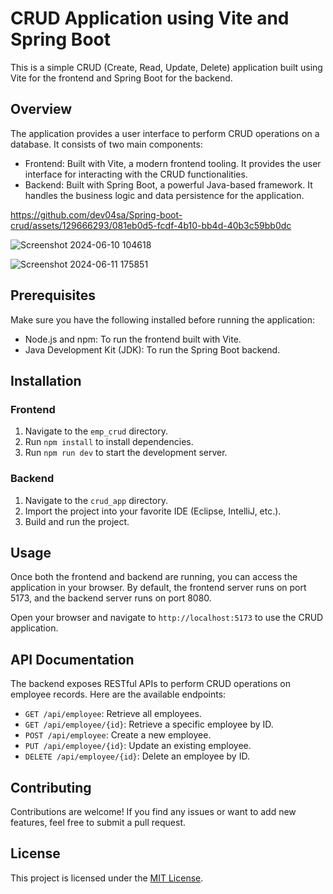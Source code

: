 # CRUD Application using Vite and Spring Boot

This is a simple CRUD (Create, Read, Update, Delete) application built using Vite for the frontend and Spring Boot for the backend.

## Overview

The application provides a user interface to perform CRUD operations on a database. It consists of two main components:

- Frontend: Built with Vite, a modern frontend tooling. It provides the user interface for interacting with the CRUD functionalities.
- Backend: Built with Spring Boot, a powerful Java-based framework. It handles the business logic and data persistence for the application.
  


https://github.com/dev04sa/Spring-boot-crud/assets/129666293/081eb0d5-fcdf-4b10-bb4d-40b3c59bb0dc


![Screenshot 2024-06-10 104618](https://github.com/dev04sa/Spring-boot-crud/assets/129666293/752058d2-3525-48f3-8676-c0c3997b167b)

![Screenshot 2024-06-11 175851](https://github.com/dev04sa/Spring-boot-crud/assets/129666293/711795f2-74e4-47b5-8144-3313da33fa62)


## Prerequisites

Make sure you have the following installed before running the application:

- Node.js and npm: To run the frontend built with Vite.
- Java Development Kit (JDK): To run the Spring Boot backend.

## Installation

### Frontend

1. Navigate to the `emp_crud` directory.
2. Run `npm install` to install dependencies.
3. Run `npm run dev` to start the development server.

### Backend

1. Navigate to the `crud_app` directory.
2. Import the project into your favorite IDE (Eclipse, IntelliJ, etc.).
3. Build and run the project.

## Usage

Once both the frontend and backend are running, you can access the application in your browser. By default, the frontend server runs on port 5173, and the backend server runs on port 8080.

Open your browser and navigate to `http://localhost:5173` to use the CRUD application.

## API Documentation

The backend exposes RESTful APIs to perform CRUD operations on employee records. Here are the available endpoints:

- `GET /api/employee`: Retrieve all employees.
- `GET /api/employee/{id}`: Retrieve a specific employee by ID.
- `POST /api/employee`: Create a new employee.
- `PUT /api/employee/{id}`: Update an existing employee.
- `DELETE /api/employee/{id}`: Delete an employee by ID.

## Contributing

Contributions are welcome! If you find any issues or want to add new features, feel free to submit a pull request.

## License

This project is licensed under the [MIT License](LICENSE).
